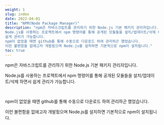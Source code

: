```yaml
---
weight: 1
slug: index
date: 2022-04-01
title: "NPM(Node Package Manager)"
description: "npm은 자바스크립트를 관리하기 위한 Node.js 기본 패키지 관리자입니다.
Node.js를 사용하는 프로젝트에서 npm 명령어를 통해 공개된 모듈들을 설치/업데이트/삭제 하면서
쉽게 관리가 가능합니다.
npm이 없었을 때엔 github를 통해 수동으로 다운로드 하여 관리하곤 했었습니다.
이런 불편함을 없애고자 개발됬으며 Node.js를 설치하면 기본적으로 npm이 설치됩니다."
toc: true
---
```


npm은 자바스크립트를 관리하기 위한 Node.js 기본 패키지 관리자입니다.

Node.js를 사용하는 프로젝트에서 npm 명령어를 통해 공개된 모듈들을 설치/업데이트/삭제 하면서
쉽게 관리가 가능합니다.

<br>

npm이 없었을 때엔 github를 통해 수동으로 다운로드 하여 관리하곤 했었습니다.

이런 불편함을 없애고자 개발됬으며 Node.js를 설치하면 기본적으로 npm이 설치됩니다.
